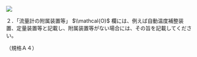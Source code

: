 ![](https://www.nta.go.jp/tmp/b7f13a33-3913-4010-b4cf-ebc1d8a705f8/images/b6d0e1f2fbf6e723a98565acbd643ac33aeb830d1e4abb04e650a6def873a95a.jpg)

２．「流量計の附属装置等」 $\\mathcal{O}$ 欄には、例えば自動温度補整装置、定量装置等と記載し、附属装置等がない場合には、その旨を記載してください。

（規格Ａ４）
